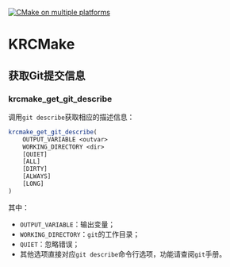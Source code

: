 [![CMake on multiple platforms](https://github.com/JanSimplify/KRCMake/actions/workflows/cmake-multi-platform.yml/badge.svg)](https://github.com/JanSimplify/KRCMake/actions/workflows/cmake-multi-platform.yml)

# KRCMake

## 获取Git提交信息

### krcmake_get_git_describe

调用`git describe`获取相应的描述信息：

```cmake
krcmake_get_git_describe(
    OUTPUT_VARIABLE <outvar>
    WORKING_DIRECTORY <dir>
    [QUIET]
    [ALL]
    [DIRTY]
    [ALWAYS]
    [LONG]
)
```

其中：

- `OUTPUT_VARIABLE`：输出变量；
- `WORKING_DIRECTORY`：`git`的工作目录；
- `QUIET`：忽略错误；
- 其他选项直接对应`git describe`命令行选项，功能请查阅`git`手册。
